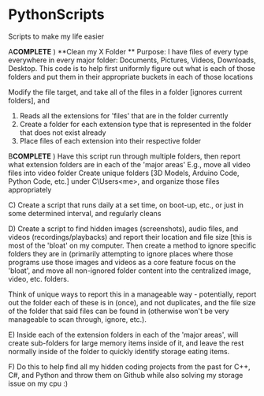 # PythonScripts
Scripts to make my life easier 


A**COMPLETE** ) **Clean my X Folder **
Purpose: I have files of every type everywhere in every major folder: Documents, Pictures, Videos, Downloads, Desktop. 
This code is to help first uniformly figure out what is each of those folders and put them in their appropriate buckets in each of those locations 

Modify the file target, and take all of the files in a folder [ignores current folders], and 
  1) Reads all the extensions for 'files' that are in the folder currently
  2) Create a folder for each extension type that is represented in the folder that does not exist already
  3) Place files of each extension into their respective folder


B**COMPLETE** ) Have this script run through multiple folders, then report what extension folders are in each of the 'major areas'
E.g., move all video files into video folder
Create unique folders [3D Models, Arduino Code, Python Code, etc.] under C\Users\<me>, and organize those files appropriately

C) Create a script that runs daily at a set time, on boot-up, etc., or just in some determined interval, and regularly cleans

D) Create a script to find hidden images (screenshots), audio files, and videos (recordings/playbacks) and report their location and file size [this is most of the 'bloat' on my computer. Then create a method to ignore specific folders they are in (primarily attempting to ignore places where those programs use those images and videos as a core feature focus on the 'bloat', and move all non-ignored folder content into the centralized image, video, etc. folders. 

Think of unique ways to report this in a manageable way - potentially, report out the folder each of these is in (once), and not duplicates, and the file size of the folder that said files can be found in (otherwise won't be very manageable to scan through, ignore, etc.). 

E) Inside each of the extension folders in each of the 'major areas', will create sub-folders for large memory items inside of it, and leave the rest normally inside of the folder to quickly identify storage eating items. 

F) Do this to help find all my hidden coding projects from the past for C++, C#, and Python and throw them on Github while also solving my storage issue on my cpu :) 
